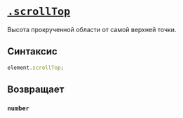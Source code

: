# [`.scrollTop`](../index.md)

Высота прокрученной области от самой верхней точки.

## Синтаксис

```js
element.scrollTop;
```

## Возвращает

### `number`
